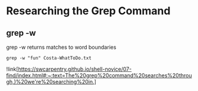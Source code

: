 # Researching the Grep Command 

## grep -w 

grep -w returns matches to word boundaries

    grep -w "fun" Costa-WhatToDo.txt
    
!link[https://swcarpentry.github.io/shell-novice/07-find/index.html#:~:text=The%20grep%20command%20searches%20through,)%20we're%20searching%20in.]
